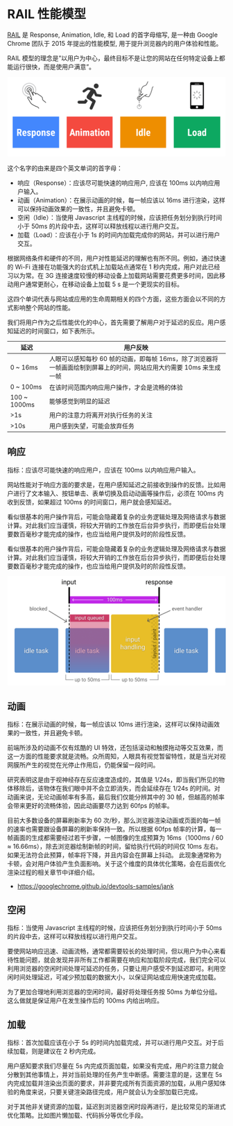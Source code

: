 # RAIL 性能模型

[RAIL](https://web.dev/rail/) 是 Response, Animation, Idle, 和 Load 的⾸字⺟缩写, 是⼀种由 Google Chrome 团队于 2015 年提出的性能模型, ⽤于提升浏览器内的⽤户体验和性能。

RAIL 模型的理念是”以⽤户为中⼼，最终⽬标不是让您的⽹站在任何特定设备上都能运⾏很快，⽽是使⽤户满意”。

![RAIL.png](./img/RAIL.png)

这个名字的由来是四个英⽂单词的⾸字⺟：

- 响应（Response）：应该尽可能快速的响应⽤户, 应该在 100ms 以内响应⽤户输⼊。
- 动画（Animation）：在展示动画的时候，每⼀帧应该以 16ms 进⾏渲染，这样可以保持动画效果的⼀致性，并且避免卡顿。
- 空闲（Idle）：当使⽤ Javascript 主线程的时候，应该把任务划分到执⾏时间⼩于 50ms 的⽚段中去，这样可以释放线程以进⾏⽤户交互。
- 加载（Load）：应该在⼩于 1s 的时间内加载完成你的⽹站，并可以进⾏⽤户交互。

根据⽹络条件和硬件的不同，⽤户对性能延迟的理解也有所不同。例如，通过快速的 Wi-Fi 连接在功能强⼤的台式机上加载站点通常在 1 秒内完成，⽤户对此已经习以为常。在 3G 连接速度较慢的移动设备上加载⽹站需要花费更多时间，因此移动⽤户通常更耐⼼，在移动设备上加载 5 s 是⼀个更现实的⽬标。

这四个单词代表与⽹站或应⽤的⽣命周期相关的四个⽅⾯，这些⽅⾯会以不同的⽅式影响整个⽹站的性能。

我们将⽤户作为之后性能优化的中⼼，⾸先需要了解⽤户对于延迟的反应。⽤户感知延迟的时间窗⼝，如下表所示。

| 延迟         | ⽤户反映                                                                                                            |
| ------------ | ------------------------------------------------------------------------------------------------------------------- |
| 0 ~ 16ms     | ⼈眼可以感知每秒 60 帧的动画，即每帧 16ms，除了浏览器将⼀帧画⾯绘制到屏幕上的时间，⽹站应⽤⼤约需要 10ms 来⽣成⼀帧 |
| 0 ~ 100ms    | 在该时间范围内响应⽤户操作，才会是流畅的体验                                                                        |
| 100 ~ 1000ms | 能够感觉到明显的延迟                                                                                                |
| >1s          | ⽤户的注意⼒将离开对执⾏任务的关注                                                                                  |
| >10s         | ⽤户感到失望，可能会放弃任务                                                                                        |

## 响应

指标：应该尽可能快速的响应⽤户，应该在 100ms 以内响应⽤户输⼊。

⽹站性能对于响应⽅⾯的要求是，在⽤户感知延迟之前接收到操作的反馈。⽐如⽤户进⾏了⽂本输⼊、按钮单击、表单切换及启动动画等操作后，必须在 100ms 内收到反馈，如果超过 100ms 的时间窗⼝，⽤户就会感知延迟。

看似很基本的⽤户操作背后，可能会隐藏着复杂的业务逻辑处理及⽹络请求与数据计算。对此我们应当谨慎，将较⼤开销的⼯作放在后台异步执⾏，⽽即便后台处理要数百毫秒才能完成的操作，也应当给⽤户提供及时的阶段性反馈。

看似很基本的⽤户操作背后，可能会隐藏着复杂的业务逻辑处理及⽹络请求与数据计算。对此我们应当谨慎，将较⼤开销的⼯作放在后台异步执⾏，⽽即便后台处理要数百毫秒才能完成的操作，也应当给⽤户提供及时的阶段性反馈。

![res.png](./img/res.png)

## 动画

指标：在展示动画的时候，每⼀帧应该以 10ms 进⾏渲染，这样可以保持动画效果的⼀致性，并且避免卡顿。

前端所涉及的动画不仅有炫酷的 UI 特效，还包括滚动和触摸拖动等交互效果，⽽这⼀⽅⾯的性能要求就是流畅。众所周知，⼈眼具有视觉暂留特性，就是当光对视⽹膜所产⽣的视觉在光停⽌作⽤后，仍能保留⼀段时间。

研究表明这是由于视神经存在反应速度造成的，其值是 1/24s，即当我们所⻅的物体移除后，该物体在我们眼中并不会⽴即消失，⽽会延续存在 1/24s 的时间。对动画来说，⽆论动画帧率有多⾼，最后我们仅能分辨其中的 30 帧，但越⾼的帧率会带来更好的流畅体验，因此动画要尽⼒达到 60fps 的帧率。

⽬前⼤多数设备的屏幕刷新率为 60 次/秒，那么浏览器渲染动画或⻚⾯的每⼀帧的速率也需要跟设备屏幕的刷新率保持⼀致。所以根据 60fps 帧率的计算，每⼀帧画⾯的⽣成都需要经过若⼲步骤，⼀帧图像的⽣成预算为 16ms（1000ms / 60 ≈ 16.66ms），除去浏览器绘制新帧的时间，留给执⾏代码的时间仅 10ms 左右。如果⽆法符合此预算，帧率将下降，并且内容会在屏幕上抖动。 此现象通常称为卡顿，会对⽤户体验产⽣负⾯影响。关于这个维度的具体优化策略，会在后⾯优化渲染过程的相关章节中详细介绍。

- https://googlechrome.github.io/devtools-samples/jank

## 空闲

指标：当使⽤ Javascript 主线程的时候，应该把任务划分到执⾏时间⼩于 50ms 的⽚段中去，这样可以释放线程以进⾏⽤户交互。

要使⽹站响应迅速、动画流畅，通常都需要较⻓的处理时间，但以⽤户为中⼼来看待性能问题，就会发现并⾮所有⼯作都需要在响应和加载阶段完成，我们完全可以利⽤浏览器的空闲时间处理可延迟的任务，只要让⽤户感受不到延迟即可。利⽤空闲时间处理延迟，可减少预加载的数据⼤⼩，以保证⽹站或应⽤快速完成加载。

为了更加合理地利⽤浏览器的空闲时间，最好将处理任务按 50ms 为单位分组。这么做就是保证⽤户在发⽣操作后的 100ms 内给出响应。

## 加载

指标：⾸次加载应该在⼩于 5s 的时间内加载完成，并可以进⾏⽤户交互。对于后续加载，则是建议在 2 秒内完成。

⽤户感知要求我们尽量在 5s 内完成⻚⾯加载，如果没有完成，⽤户的注意⼒就会分散到其他事情上，并对当前处理的任务产⽣中断感。需要注意的是，这⾥在 5s 内完成加载并渲染出⻚⾯的要求，并⾮要完成所有⻚⾯资源的加载，从⽤户感知体验的⻆度来说，只要关键渲染路径完成，⽤户就会认为全部加载已完成。

对于其他⾮关键资源的加载，延迟到浏览器空闲时段再进⾏，是⽐较常⻅的渐进式优化策略。⽐如图⽚懒加载、代码拆分等优化⼿段。
